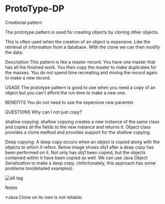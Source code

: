 # ProtoType-DP

Creational pattern 

The prototype pattern is used for creating objects by cloning other objects.

This is often used when the creation of an object is expensive. Like the retrieval of information from a database. WIth the clone we can then modify the data.

Description
This pattern is like a master record. You have one master that has all the finished work. You then copy the master to make duplicates for the masses. You do not spend time recreating and mixing the record again to make a new record.


USAGE
The prototype pattern is good to use when you need a copy of an object but you can't afford the run time to make a new one.


BENEFITS
You do not need to use the expensive new paramter.


QUESTIONS
Why can I not just copy?


shallow copying:
shallow copying creates a new instance of the same class and copies all the fields to the new instance and returns it. Object class provides a clone method and provides support for the shallow copying.
  



Deep copying:
A deep copy occurs when an object is copied along with the objects to which it refers. Below image shows obj1 after a deep copy has been performed on it. Not only has obj1 been copied, but the objects contained within it have been copied as well. We can use Java Object Serialization to make a deep copy. Unfortunately, this approach has some problems too(detailed examples). 


![alt tag](https://i-msdn.sec.s-msft.com/dynimg/IC400939.png)

Notes

*Java Clone on its own is not reliable.
